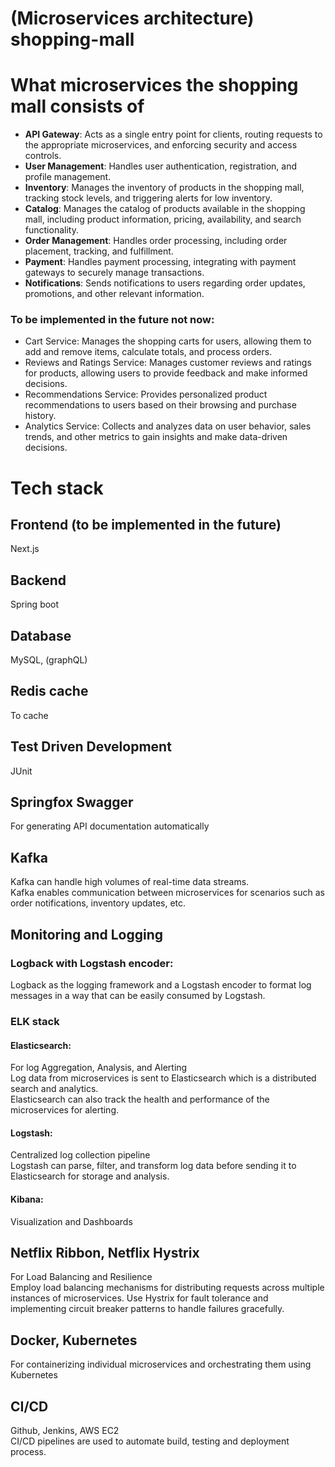 # (Microservices architecture) shopping-mall

# What microservices the shopping mall consists of
- **API Gateway**: Acts as a single entry point for clients, routing requests to the appropriate microservices, and enforcing security and access controls.
- **User Management**: Handles user authentication, registration, and profile management.
- **Inventory**: Manages the inventory of products in the shopping mall, tracking stock levels, and triggering alerts for low inventory.
- **Catalog**: Manages the catalog of products available in the shopping mall, including product information, pricing, availability, and search functionality.
- **Order Management**: Handles order processing, including order placement, tracking, and fulfillment.
- **Payment**: Handles payment processing, integrating with payment gateways to securely manage transactions.
- **Notifications**: Sends notifications to users regarding order updates, promotions, and other relevant information.

### To be implemented in the future not now:
- Cart Service: Manages the shopping carts for users, allowing them to add and remove items, calculate totals, and process orders.
- Reviews and Ratings Service: Manages customer reviews and ratings for products, allowing users to provide feedback and make informed decisions.
- Recommendations Service: Provides personalized product recommendations to users based on their browsing and purchase history.
- Analytics Service: Collects and analyzes data on user behavior, sales trends, and other metrics to gain insights and make data-driven decisions.

# Tech stack
## Frontend (to be implemented in the future)
Next.js
## Backend
Spring boot

## Database
MySQL, (graphQL)

## Redis cache
To cache 

## Test Driven Development
JUnit

## Springfox Swagger
For generating API documentation automatically

## Kafka
Kafka can handle high volumes of real-time data streams.<br>
Kafka enables communication between microservices for scenarios such as order notifications, inventory updates, etc.

## Monitoring and Logging
### Logback with Logstash encoder:
Logback as the logging framework and a Logstash encoder to format log messages in a way that can be easily consumed by Logstash.

### ELK stack
#### Elasticsearch:
For log Aggregation, Analysis, and Alerting<br>
Log data from microservices is sent to Elasticsearch which is a distributed search and analytics.<br>
Elasticsearch can also track the health and performance of the microservices for alerting.

#### Logstash:
Centralized log collection pipeline<br>
Logstash can parse, filter, and transform log data before sending it to Elasticsearch for storage and analysis.

#### Kibana:
Visualization and Dashboards

## Netflix Ribbon, Netflix Hystrix
For Load Balancing and Resilience<br>
Employ load balancing mechanisms for distributing requests across multiple instances of microservices. Use Hystrix for fault tolerance and implementing circuit breaker patterns to handle failures gracefully.

## Docker, Kubernetes
For containerizing individual microservices and orchestrating them using Kubernetes

## CI/CD
Github, Jenkins, AWS EC2<br>
CI/CD pipelines are used to automate build, testing and deployment process.
